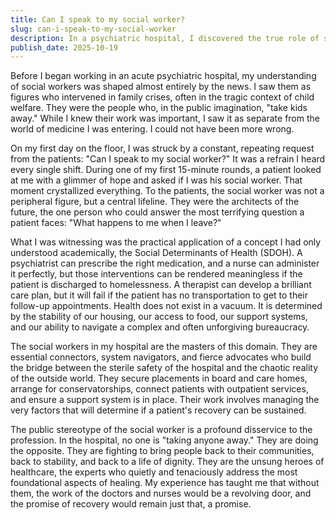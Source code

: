 ```yaml
---
title: Can I speak to my social worker?
slug: can-i-speak-to-my-social-worker
description: In a psychiatric hospital, I discovered the true role of social workers. They aren't who you think they are.
publish_date: 2025-10-19
---
```


Before I began working in an acute psychiatric hospital, my understanding of social workers was shaped almost entirely by the news. I saw them as figures who intervened in family crises, often in the tragic context of child welfare. They were the people who, in the public imagination, "take kids away." While I knew their work was important, I saw it as separate from the world of medicine I was entering. I could not have been more wrong.

On my first day on the floor, I was struck by a constant, repeating request from the patients: "Can I speak to my social worker?" It was a refrain I heard every single shift. During one of my first 15-minute rounds, a patient looked at me with a glimmer of hope and asked if I was his social worker. That moment crystallized everything. To the patients, the social worker was not a peripheral figure, but a central lifeline. They were the architects of the future, the one person who could answer the most terrifying question a patient faces: "What happens to me when I leave?"

What I was witnessing was the practical application of a concept I had only understood academically, the Social Determinants of Health (SDOH). A psychiatrist can prescribe the right medication, and a nurse can administer it perfectly, but those interventions can be rendered meaningless if the patient is discharged to homelessness. A therapist can develop a brilliant care plan, but it will fail if the patient has no transportation to get to their follow-up appointments. Health does not exist in a vacuum. It is determined by the stability of our housing, our access to food, our support systems, and our ability to navigate a complex and often unforgiving bureaucracy.

The social workers in my hospital are the masters of this domain. They are essential connectors, system navigators, and fierce advocates who build the bridge between the sterile safety of the hospital and the chaotic reality of the outside world. They secure placements in board and care homes, arrange for conservatorships, connect patients with outpatient services, and ensure a support system is in place. Their work involves managing the very factors that will determine if a patient's recovery can be sustained.

The public stereotype of the social worker is a profound disservice to the profession. In the hospital, no one is "taking anyone away." They are doing the opposite. They are fighting to bring people back to their communities, back to stability, and back to a life of dignity. They are the unsung heroes of healthcare, the experts who quietly and tenaciously address the most foundational aspects of healing. My experience has taught me that without them, the work of the doctors and nurses would be a revolving door, and the promise of recovery would remain just that, a promise.